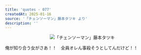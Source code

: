 ```yaml
---
title: 'quotes - 077'
createdAt: 2025-01-16
source: '「チェンソーマン」藤本タツキ より'
description: ''
---
```

<div style="display:flex;justify-content: center; margin-bottom:1em;">
<img src="https://i.gyazo.com/1af8ef5064f44118dd4f6e6c63af063f.png" alt="「チェンソーマン」藤本タツキ"  style="width: unset; max-height: 400px;">
</div>
俺が知り合う女がさあ！！　全員オレん事殺そうとしてんだけど！！